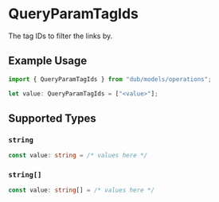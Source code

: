 # QueryParamTagIds

The tag IDs to filter the links by.

## Example Usage

```typescript
import { QueryParamTagIds } from "dub/models/operations";

let value: QueryParamTagIds = ["<value>"];
```

## Supported Types

### `string`

```typescript
const value: string = /* values here */
```

### `string[]`

```typescript
const value: string[] = /* values here */
```

